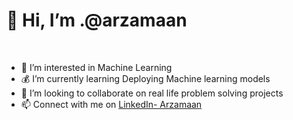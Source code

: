 <h1>👋 Hi, I’m .@arzamaan</h1>
<br>
<ul>
<li>👀 I’m interested in Machine Learning</li>
<li>💰 I’m currently learning Deploying Machine learning models</li>
<li>💞️ I’m looking to collaborate on real life problem solving projects</li>
<li>📫 Connect with me on <a href="https://www.linkedin.com/in/arzamaan-hussain-898317197/">LinkedIn- Arzamaan</a>
</ul>

<!---
arzamaan/arzamaan is a ✨ special ✨ repository because its `README.md` (this file) appears on your GitHub profile.
You can click the Preview link to take a look at your changes.
--->
